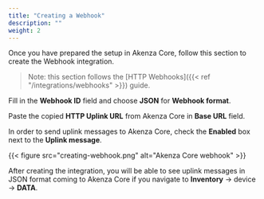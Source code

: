 ```yaml
---
title: "Creating a Webhook"
description: ""
weight: 2
---
```


Once you have prepared the setup in Akenza Core, follow this section to create the Webhook integration.

<!--more-->

>Note: this section follows the [HTTP Webhooks]({{< ref "/integrations/webhooks" >}}) guide. 

Fill in the **Webhook ID** field and choose **JSON** for **Webhook format**. 

Paste the copied **HTTP Uplink URL** from Akenza Core in **Base URL** field.

In order to send uplink messages to Akenza Core, check the **Enabled** box next to the **Uplink message**. 

{{< figure src="creating-webhook.png" alt="Akenza Core webhook" >}}

After creating the integration, you will be able to see uplink messages in JSON format coming to Akenza Core if you navigate to **Inventory** &#8594; device &#8594; **DATA**.